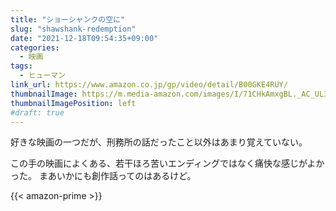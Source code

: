 ```yaml
---
title: "ショーシャンクの空に"
slug: "shawshank-redemption"
date: "2021-12-18T09:54:35+09:00"
categories:
  - 映画
tags:
  - ヒューマン
link_url: https://www.amazon.co.jp/gp/video/detail/B00GKE4RUY/
thumbnailImage: https://m.media-amazon.com/images/I/71CHkAmxgBL._AC_UL320_.jpg
thumbnailImagePosition: left
#draft: true
---
```

好きな映画の一つだが、刑務所の話だったこと以外はあまり覚えていない。
<!--more-->
この手の映画によくある、若干ほろ苦いエンディングではなく痛快な感じがよかった。
まあいかにも創作話ってのはあるけど。

{{< amazon-prime >}}

